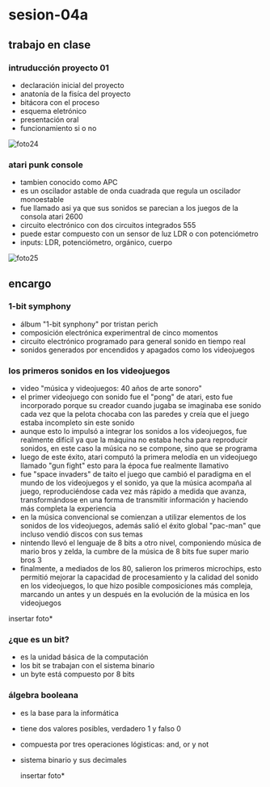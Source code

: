 # sesion-04a
## trabajo en clase
### intruducción proyecto 01
- declaración inicial del proyecto
- anatonía de la fisíca del proyecto
- bitácora con el proceso
- esquema eletrónico
- presentación oral
- funcionamiento si o no

![foto24](https://github.com/user-attachments/assets/8889d4e3-4fbe-4b6b-8fb7-942a3945ca6c)

### atari punk console
- tambien conocido como APC
- es un oscilador astable de onda cuadrada que regula un oscilador monoestable
- fue llamado asi ya que sus sonidos se parecian a los juegos de la consola atari 2600
- circuito electrónico con dos circuitos integrados 555
- puede estar compuesto con un sensor de luz LDR o con potenciómetro
- inputs: LDR, potenciómetro, orgánico, cuerpo

![foto25](https://github.com/user-attachments/assets/0ddab1f7-4246-468b-9228-71fd9bee2ae2)

## encargo
### 1-bit symphony
- álbum "1-bit synphony" por tristan perich
- composición electrónica experimentral de cinco momentos
- circuito electrónico programado para general sonido en tiempo real
-  sonidos generados por encendidos y apagados como los videojuegos

### los primeros sonidos en los videojuegos
- video "música y videojuegos: 40 años de arte sonoro"
- el primer videojuego con sonido fue el "pong" de atari, esto fue incorporado porque su creador cuando jugaba se imaginaba ese sonido cada vez que la pelota chocaba con las paredes y creía que el juego estaba incompleto sin este sonido
- aunque esto lo impulsó a integrar los sonidos a los videojuegos, fue realmente difícil ya que la máquina no estaba hecha para reproducir sonidos, en este caso la música no se compone, sino que se programa
- luego de este éxito, atari computó la primera melodía en un videojuego llamado "gun fight" esto para la época fue realmente llamativo
- fue "space invaders" de taito el juego que cambió el paradigma en el mundo de los videojuegos y el sonido, ya que la música acompaña al juego, reproduciéndose cada vez más rápido a medida que avanza, transformándose en una forma de transmitir información y haciendo más completa la experiencia
- en la música convencional se comienzan a utilizar elementos de los sonidos de los videojuegos, además salió el éxito global "pac-man" que incluso vendió discos con sus temas
- nintendo llevó el lenguaje de 8 bits a otro nivel, componiendo música de mario bros y zelda, la cumbre de la música de 8 bits fue super mario bros 3
- finalmente, a mediados de los 80, salieron los primeros microchips, esto permitió mejorar la capacidad de procesamiento y la calidad del sonido en los videojuegos, lo que hizo posible composiciones más compleja, marcando un antes y un después en la evolución de la música en los videojuegos

insertar foto*

### ¿que es un bit?
- es la unidad básica de la computación
- los bit se trabajan con el sistema binario
- un byte está compuesto por 8 bits

### álgebra booleana 
- es la base para la informática
- tiene dos valores posibles, verdadero 1 y falso 0
- compuesta por tres operaciones lógisticas: and, or y not
- sistema binario y sus decimales

  insertar foto*
